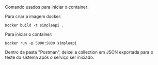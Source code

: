 Comando usados para iniciar o container:

Para criar a imagem docker:
```
Docker build -t simpleapi .
```

Para iniciar o container:
```
Docker run -p 5000:5000 simpleapi
```

Dentro da pasta "Postman", deixei a collection em JSON exportada para o teste do sistema após o serviço ser iniciado.
